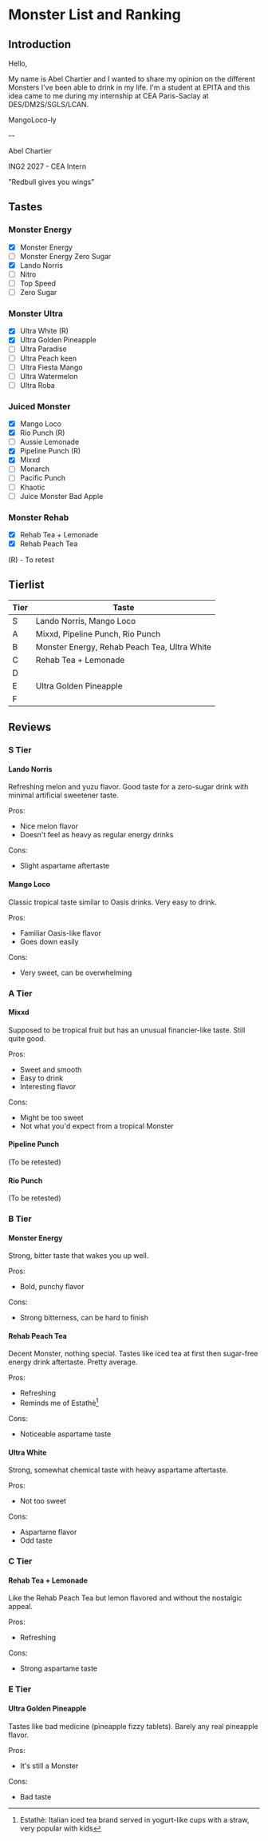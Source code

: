 # Monster List and Ranking

## Introduction

Hello,

My name is Abel Chartier and I wanted to share my opinion on the
different Monsters I've been able to drink in my life. I'm a student
at EPITA and this idea came to me during my internship at CEA
Paris-Saclay at DES/DM2S/SGLS/LCAN.

MangoLoco-ly

--

Abel Chartier

ING2 2027 - CEA Intern

"Redbull gives you wings"

## Tastes

### Monster Energy

- [x] Monster Energy
- [ ] Monster Energy Zero Sugar
- [x] Lando Norris
- [ ] Nitro
- [ ] Top Speed
- [ ] Zero Sugar

### Monster Ultra

- [x] Ultra White (R)
- [x] Ultra Golden Pineapple
- [ ] Ultra Paradise
- [ ] Ultra Peach keen
- [ ] Ultra Fiesta Mango
- [ ] Ultra Watermelon
- [ ] Ultra Roba

### Juiced Monster

- [x] Mango Loco
- [x] Rio Punch (R)
- [ ] Aussie Lemonade
- [x] Pipeline Punch (R)
- [x] Mixxd
- [ ] Monarch
- [ ] Pacific Punch
- [ ] Khaotic
- [ ] Juice Monster Bad Apple

### Monster Rehab

- [x] Rehab Tea + Lemonade
- [x] Rehab Peach Tea

(R) - To retest

## Tierlist

| Tier | Taste                                        |
| ---- | -------------------------------------------- |
| S    | Lando Norris, Mango Loco                     |
| A    | Mixxd, Pipeline Punch, Rio Punch             |
| B    | Monster Energy, Rehab Peach Tea, Ultra White |
| C    | Rehab Tea + Lemonade                         |
| D    |                                              |
| E    | Ultra Golden Pineapple                       |
| F    |                                              |

## Reviews

### S Tier

#### Lando Norris

Refreshing melon and yuzu flavor. Good taste for a zero-sugar drink
with minimal artificial sweetener taste.

Pros:

- Nice melon flavor
- Doesn't feel as heavy as regular energy drinks

Cons:

- Slight aspartame aftertaste

#### Mango Loco

Classic tropical taste similar to Oasis drinks. Very easy to drink.

Pros:

- Familiar Oasis-like flavor
- Goes down easily

Cons:

- Very sweet, can be overwhelming

### A Tier

#### Mixxd

Supposed to be tropical fruit but has an unusual financier-like
taste. Still quite good.

Pros:

- Sweet and smooth
- Easy to drink
- Interesting flavor

Cons:

- Might be too sweet
- Not what you'd expect from a tropical Monster

#### Pipeline Punch

(To be retested)

#### Rio Punch

(To be retested)

### B Tier

#### Monster Energy

Strong, bitter taste that wakes you up well.

Pros:

- Bold, punchy flavor

Cons:

- Strong bitterness, can be hard to finish

#### Rehab Peach Tea

Decent Monster, nothing special. Tastes like iced tea at first then
sugar-free energy drink aftertaste. Pretty average.

Pros:

- Refreshing
- Reminds me of Estathè[^1]

Cons:

- Noticeable aspartame taste

[^1]:
    Estathè: Italian iced tea brand served in yogurt-like cups
    with a straw, very popular with kids

#### Ultra White

Strong, somewhat chemical taste with heavy aspartame aftertaste.

Pros:

- Not too sweet

Cons:

- Aspartame flavor
- Odd taste

### C Tier

#### Rehab Tea + Lemonade

Like the Rehab Peach Tea but lemon flavored and without the
nostalgic appeal.

Pros:

- Refreshing

Cons:

- Strong aspartame taste

### E Tier

#### Ultra Golden Pineapple

Tastes like bad medicine (pineapple fizzy tablets). Barely any real
pineapple flavor.

Pros:

- It's still a Monster

Cons:

- Bad taste
